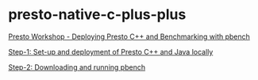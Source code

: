 # presto-native-c-plus-plus

[Presto Workshop - Deploying Presto C++ and Benchmarking with pbench](https://ibm.github.io/presto-native-lab/)

[Step-1: Set-up and deployment of Presto C++ and Java locally](https://ibm.github.io/presto-native-lab/deploy-presto/)

[Step-2: Downloading and running pbench](https://ibm.github.io/presto-native-lab/running-pbench/)
